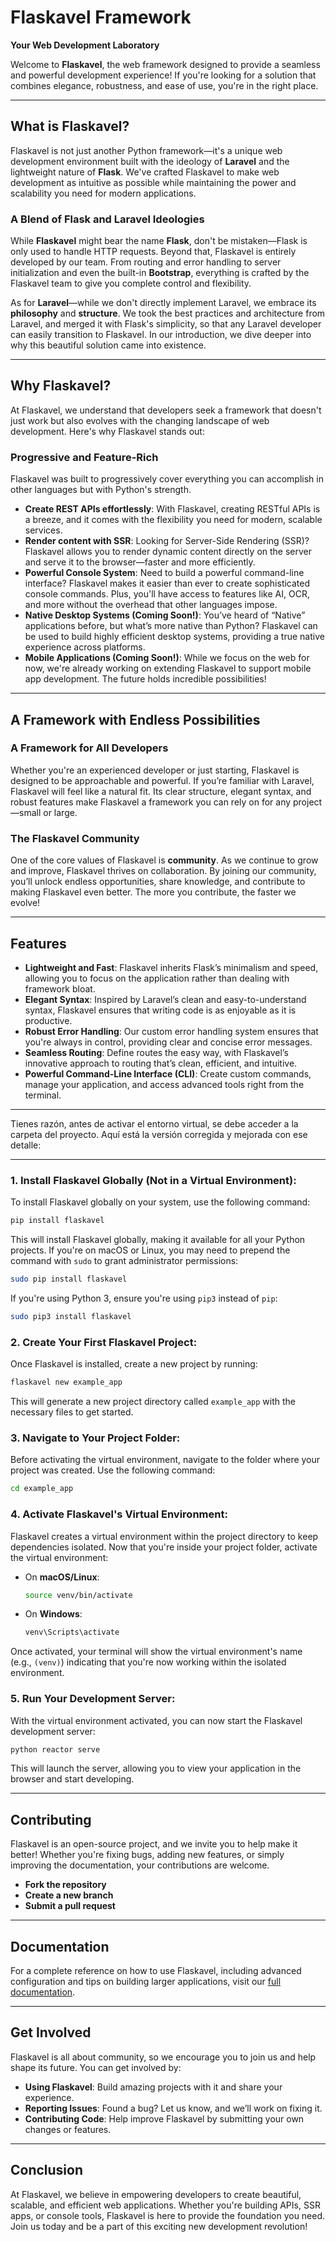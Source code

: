 # **Flaskavel Framework**
**Your Web Development Laboratory**

Welcome to **Flaskavel**, the web framework designed to provide a seamless and powerful development experience! If you're looking for a solution that combines elegance, robustness, and ease of use, you're in the right place.

---

## **What is Flaskavel?**

Flaskavel is not just another Python framework—it's a unique web development environment built with the ideology of **Laravel** and the lightweight nature of **Flask**. We've crafted Flaskavel to make web development as intuitive as possible while maintaining the power and scalability you need for modern applications.

### **A Blend of Flask and Laravel Ideologies**

While **Flaskavel** might bear the name **Flask**, don't be mistaken—Flask is only used to handle HTTP requests. Beyond that, Flaskavel is entirely developed by our team. From routing and error handling to server initialization and even the built-in **Bootstrap**, everything is crafted by the Flaskavel team to give you complete control and flexibility.

As for **Laravel**—while we don't directly implement Laravel, we embrace its **philosophy** and **structure**. We took the best practices and architecture from Laravel, and merged it with Flask's simplicity, so that any Laravel developer can easily transition to Flaskavel. In our introduction, we dive deeper into why this beautiful solution came into existence.

---

## **Why Flaskavel?**

At Flaskavel, we understand that developers seek a framework that doesn't just work but also evolves with the changing landscape of web development. Here's why Flaskavel stands out:

### **Progressive and Feature-Rich**
Flaskavel was built to progressively cover everything you can accomplish in other languages but with Python's strength. 

- **Create REST APIs effortlessly**: With Flaskavel, creating RESTful APIs is a breeze, and it comes with the flexibility you need for modern, scalable services.
- **Render content with SSR**: Looking for Server-Side Rendering (SSR)? Flaskavel allows you to render dynamic content directly on the server and serve it to the browser—faster and more efficiently.
- **Powerful Console System**: Need to build a powerful command-line interface? Flaskavel makes it easier than ever to create sophisticated console commands. Plus, you'll have access to features like AI, OCR, and more without the overhead that other languages impose.
- **Native Desktop Systems (Coming Soon!)**: You’ve heard of “Native” applications before, but what’s more native than Python? Flaskavel can be used to build highly efficient desktop systems, providing a true native experience across platforms.
- **Mobile Applications (Coming Soon!)**: While we focus on the web for now, we're already working on extending Flaskavel to support mobile app development. The future holds incredible possibilities!

---

## **A Framework with Endless Possibilities**

### **A Framework for All Developers**

Whether you're an experienced developer or just starting, Flaskavel is designed to be approachable and powerful. If you’re familiar with Laravel, Flaskavel will feel like a natural fit. Its clear structure, elegant syntax, and robust features make Flaskavel a framework you can rely on for any project—small or large.

### **The Flaskavel Community**

One of the core values of Flaskavel is **community**. As we continue to grow and improve, Flaskavel thrives on collaboration. By joining our community, you’ll unlock endless opportunities, share knowledge, and contribute to making Flaskavel even better. The more you contribute, the faster we evolve!

---

## **Features**

- **Lightweight and Fast**: Flaskavel inherits Flask’s minimalism and speed, allowing you to focus on the application rather than dealing with framework bloat.
- **Elegant Syntax**: Inspired by Laravel’s clean and easy-to-understand syntax, Flaskavel ensures that writing code is as enjoyable as it is productive.
- **Robust Error Handling**: Our custom error handling system ensures that you're always in control, providing clear and concise error messages.
- **Seamless Routing**: Define routes the easy way, with Flaskavel’s innovative approach to routing that’s clean, efficient, and intuitive.
- **Powerful Command-Line Interface (CLI)**: Create custom commands, manage your application, and access advanced tools right from the terminal.

---

Tienes razón, antes de activar el entorno virtual, se debe acceder a la carpeta del proyecto. Aquí está la versión corregida y mejorada con ese detalle:

---

### 1. **Install Flaskavel Globally (Not in a Virtual Environment)**:
To install Flaskavel globally on your system, use the following command:

```bash
pip install flaskavel
```

This will install Flaskavel globally, making it available for all your Python projects. If you're on macOS or Linux, you may need to prepend the command with `sudo` to grant administrator permissions:

```bash
sudo pip install flaskavel
```

If you're using Python 3, ensure you're using `pip3` instead of `pip`:

```bash
sudo pip3 install flaskavel
```

### 2. **Create Your First Flaskavel Project**:
Once Flaskavel is installed, create a new project by running:

```bash
flaskavel new example_app
```

This will generate a new project directory called `example_app` with the necessary files to get started.

### 3. **Navigate to Your Project Folder**:
Before activating the virtual environment, navigate to the folder where your project was created. Use the following command:

```bash
cd example_app
```

### 4. **Activate Flaskavel's Virtual Environment**:
Flaskavel creates a virtual environment within the project directory to keep dependencies isolated. Now that you're inside your project folder, activate the virtual environment:

- On **macOS/Linux**:

  ```bash
  source venv/bin/activate
  ```

- On **Windows**:

  ```bash
  venv\Scripts\activate
  ```

Once activated, your terminal will show the virtual environment's name (e.g., `(venv)`) indicating that you're now working within the isolated environment.

### 5. **Run Your Development Server**:
With the virtual environment activated, you can now start the Flaskavel development server:

```bash
python reactor serve
```

This will launch the server, allowing you to view your application in the browser and start developing.

---

## **Contributing**

Flaskavel is an open-source project, and we invite you to help make it better! Whether you're fixing bugs, adding new features, or simply improving the documentation, your contributions are welcome.

- **Fork the repository**
- **Create a new branch**
- **Submit a pull request**

---

## **Documentation**

For a complete reference on how to use Flaskavel, including advanced configuration and tips on building larger applications, visit our [full documentation](flaskavel.com).

---

## **Get Involved**

Flaskavel is all about community, so we encourage you to join us and help shape its future. You can get involved by:

- **Using Flaskavel**: Build amazing projects with it and share your experience.
- **Reporting Issues**: Found a bug? Let us know, and we’ll work on fixing it.
- **Contributing Code**: Help improve Flaskavel by submitting your own changes or features.

---

## **Conclusion**

At Flaskavel, we believe in empowering developers to create beautiful, scalable, and efficient web applications. Whether you're building APIs, SSR apps, or console tools, Flaskavel is here to provide the foundation you need. Join us today and be a part of this exciting new development revolution!
